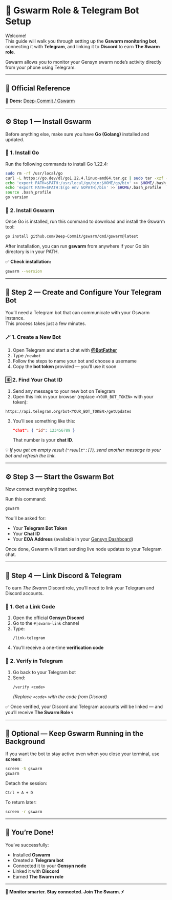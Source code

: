 # 🤖 Gswarm Role & Telegram Bot Setup

Welcome!  
This guide will walk you through setting up the **Gswarm monitoring bot**, connecting it with **Telegram**, and linking it to **Discord** to earn **The Swarm role**.

Gswarm allows you to monitor your Gensyn swarm node’s activity directly from your phone using Telegram.

---

## 📘 Official Reference
🔗 **Docs:** [Deep-Commit / Gswarm](https://github.com/Deep-Commit/gswarm)

---

## ⚙️ Step 1 — Install Gswarm

Before anything else, make sure you have **Go (Golang)** installed and updated.

### 🧩 1. Install Go
Run the following commands to install Go 1.22.4:

```bash
sudo rm -rf /usr/local/go
curl -L https://go.dev/dl/go1.22.4.linux-amd64.tar.gz | sudo tar -xzf - -C /usr/local
echo 'export PATH=$PATH:/usr/local/go/bin:$HOME/go/bin' >> $HOME/.bash_profile
echo 'export PATH=$PATH:$(go env GOPATH)/bin' >> $HOME/.bash_profile
source .bash_profile
go version
```

### 🧱 2. Install Gswarm
Once Go is installed, run this command to download and install the Gswarm tool:

```bash
go install github.com/Deep-Commit/gswarm/cmd/gswarm@latest
```

After installation, you can run **gswarm** from anywhere if your Go bin directory is in your PATH.

✅ **Check installation:**
```bash
gswarm --version
```

---

## 💬 Step 2 — Create and Configure Your Telegram Bot

You’ll need a Telegram bot that can communicate with your Gswarm instance.  
This process takes just a few minutes.

### 🪄 1. Create a New Bot
1. Open Telegram and start a chat with **[@BotFather](https://t.me/BotFather)**  
2. Type `/newbot`  
3. Follow the steps to name your bot and choose a username  
4. Copy the **bot token** provided — you’ll use it soon

### 🆔 2. Find Your Chat ID
1. Send any message to your new bot on Telegram  
2. Open this link in your browser (replace `<YOUR_BOT_TOKEN>` with your token):

```
https://api.telegram.org/bot<YOUR_BOT_TOKEN>/getUpdates
```

3. You’ll see something like this:
   ```json
   "chat": { "id": 123456789 }
   ```
   That number is your **chat ID**.

💡 *If you get an empty result (`"result":[]`), send another message to your bot and refresh the link.*

---

## ⚙️ Step 3 — Start the Gswarm Bot

Now connect everything together.

Run this command:
```bash
gswarm
```

You’ll be asked for:
- Your **Telegram Bot Token**  
- Your **Chat ID**  
- Your **EOA Address** (available in your [Gensyn Dashboard](https://dashboard.gensyn.ai))

Once done, Gswarm will start sending live node updates to your Telegram chat.

---

## 🔗 Step 4 — Link Discord & Telegram

To earn *The Swarm* Discord role, you’ll need to link your Telegram and Discord accounts.

### 🧠 1. Get a Link Code
1. Open the official **Gensyn Discord**  
2. Go to the `#|swarm-link` channel  
3. Type:
   ```
   /link-telegram
   ```
4. You’ll receive a one-time **verification code**

### 💬 2. Verify in Telegram
1. Go back to your Telegram bot  
2. Send:
   ```
   /verify <code>
   ```
   *(Replace `<code>` with the code from Discord)*

✅ Once verified, your Discord and Telegram accounts will be linked — and you’ll receive **The Swarm Role** 🌀

---

## 🧩 Optional — Keep Gswarm Running in the Background

If you want the bot to stay active even when you close your terminal, use **screen**:

```bash
screen -S gswarm
gswarm
```

Detach the session:
```
Ctrl + A + D
```

To return later:
```bash
screen -r gswarm
```

---

## 🎉 You’re Done!

You’ve successfully:
- Installed **Gswarm**
- Created a **Telegram bot**
- Connected it to your **Gensyn node**
- Linked it with **Discord**
- Earned **The Swarm role**

---

**🚀 Monitor smarter. Stay connected. Join The Swarm. ⚡**
